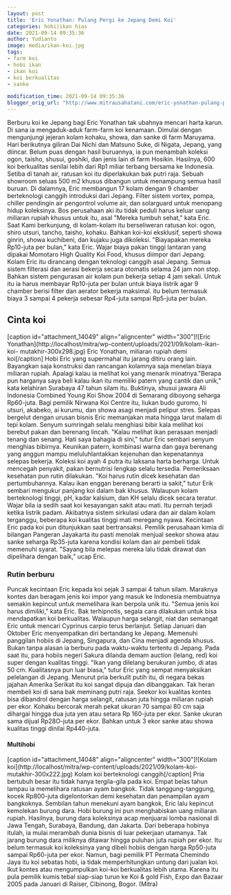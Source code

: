 ```yaml
---
layout: post
title: 'Eric Yonathan: Pulang Pergi ke Jepang Demi Koi'
categories: hobi|ikan hias
date: 2021-09-14 09:35:36
author: Yudianto
image: media/ikan-koi.jpg
tags:
- farm koi
- hobi ikan
- ikan koi
- koi berkualitas
- sanke

modification_time: 2021-09-14 09:35:36
blogger_orig_url: "http://www.mitrausahatani.com/eric-yonathan-pulang-pergi-ke-jepang.html"
---
```


Berburu koi ke Jepang bagi Eric Yonathan tak ubahnya mencari harta karun. Di
sana ia mengaduk-aduk farm-farm koi kenamaan. Dimulai dengan mengunjungi
jejeran kolam kohaku, showa, dan sanke di farm Maruyama. Hari berikutnya
giliran Dai Nichi dan Matsuno Suke, di Nigata, Jepang, yang diincar. Belum
puas dengan hasil buruannya, ia pun menambah koleksi ogon, taisho, shusui,
goshiki, dan jenis lain di farm Hosikin. Hasilnya, 600 koi berkualitas senilai
lebih dari Rp1 miliar terbang bersama ke Indonesia. Setiba di tanah air,
ratusan koi itu diperlakukan bak putri raja. Sebuah showroom seluas 500 m2
khusus dibangun untuk menampung semua hasil buruan. Di dalamnya, Eric
membangun 17 kolam dengan 9 chamber berteknologi canggih introduksi dari
Jepang. Filter sistem vortex, pompa, chiller pendingin air pengontrol volume
air, dan solarguard untuk menopang hidup koleksinya. Bos perusahaan aki itu
tidak peduli harus keluar uang miliaran rupiah khusus untuk itu, asal "Mereka
tumbuh sehat," kata Eric. Saat Kami berkunjung, di kolam-kolam itu
berseliweran ratusan koi: ogon, shiro utsuri, tancho, taisho, kohaku. Bahkan
koi-koi eksklusif, seperti showa ginrin, showa kuchibeni, dan kujaku juga
dikoleksi. "Biayapakan mereka Rp10-juta per bulan," kata Eric. Wajar biaya
pakan tinggi lantaran yang dipakai Momotaro High Quality Koi Food, khusus
diimpor dari Jepang. Kolam Eric itu dirancang dengan teknologi canggih asal
Jepang. Semua sistem filterasi dan aerasi bekerja secara otomatis selama 24
jam non stop. Bahkan sistem pengurasan air kolam pun bekerja setiap 4 jam
sekali. Untuk itu ia harus membayar Rp10-juta per bulan untuk biaya listrik
agar 9 chamber berisi filter dan aerator bekerja maksimal. itu belum termasuk
biaya 3 sampai 4 pekerja sebesar Rp4-juta sampai Rp5-juta per bulan.

## Cinta koi

[caption id="attachment_14049" align="aligncenter" width="300"]![Eric
Yonathan](http://localhost/mitra/wp-content/uploads/2021/09/kolam-ikan-koi-
mutakhir-300x298.jpg) Eric Yonathan, miliaran rupiah demi koi[/caption] Hobi
Eric yang supermahal itu jarang ditiru orang lain. Bayangkan saja konstruksi
dan rancangan kolamnya saja menelan biaya miliaran rupiah. Apalagi kalau ia
melihat koi yang menarik minatnya."Berapa pun harganya saya beli kalau ikan
itu memiliki patern yang cantik dan unik," kata kelahiran Surabaya 47 tahun
silam itu. Buktinya, shusui jawara Ali Indonesia Combined Young Koi Show 2004
di Semarang diboyong seharga Rp60-juta. Bagi pemilik Nirwana Koi Centre itu,
liukan budo guromo, hi utsuri, akabeko, ai kurumu, dan showa asagi menjadi
pelipur stres. Selepas bergelut dengan urusan bisnis Eric memanjakan mata
hingga larut malam di tepi kolam. Senyum sumringah selalu menghiasi bibir kala
melihat koi berebut pakan dan berenang lincah. "Kalau melihat ikan perasaan
menjadi tenang dan senang. Hati saya bahagia di sini," tutur Eric sembari
senyum menghias bibirnya. Keunikan patern, kombinasi warna dan gaya berenang
yang anggun mampu meluluhlantakkan kejenuhan dan kepenatannya selepas bekerja.
Koleksi koi ayah 4 putra itu laksana harta berharga. Untuk mencegah penyakit,
pakan bernutrisi lengkap selalu tersedia. Pemeriksaan kesehatan pun rutin
dilakukan. "Koi harus rutin dicek kesehatan dan pertumbuhannya. Kalau ikan
enggan berenang berarti ia sakit," tutur Erik sembari mengukur panjang koi
dalam bak khusus. Walaupun kolam berteknologi tinggi, pH, kadar kalsium, dan
KH selalu dicek secara teratur. Wajar bila ia sedih saat koi kesayangan sakit
atau mati. Itu pernah terjadi ketika listrik padam. Akibatnya sistem sirkulasi
udara dan air dalam kolam terganggu, beberapa koi kualitas tinggi mati
meregang nyawa. Kecintaan Eric pada koi pun ditunjukkan saat bertransaksi.
Pemilik perusahaan kimia di bilangan Pangeran Jayakarta itu pasti menolak
menjual seekor showa atau sanke seharga Rp35-juta karena kondisi kolam dan air
pembeli tidak memenuhi syarat. "Sayang bila melepas mereka lalu tidak dirawat
dan dipelihara dengan baik," ucap Eric.

### Rutin berburu

Puncak kecintaan Eric kepada koi sejak 3 sampai 4 tahun silam. Maraknya kontes
dan beragam jenis koi impor yang masuk ke Indonesia membuatnya semakin
kepincut untuk memelihara ikan berpola unik itu. "Semua jenis koi harus
dimiliki," kata Eric. Bak terhipnotis, segala cara dilakukan untuk bisa
mendapatkan koi berkualitas. Walaupun harga selangit, niat dan semangat Eric
untuk mencari Cyprinus carpio terus berlanjut. Setiap Januari dan Oktober Eric
menyempatkan diri bertandang ke Jepang. Memenuhi panggilan hobiis di Jepang,
Singapura, dan Cina menjadi agenda khusus. Bukan tanpa alasan ia berburu pada
waktu-waktu tertentu di Jepang. Pada saat itu, para hobiis negeri Sakura
dilanda demam auction (lelang, red) koi super dengan kualitas tinggi. "Ikan
yang dilelang berukuran jumbo, di atas 50 cm. Kualitasnya pun luar biasa,"
tutur Eric yang sempat menyaksikan pelelangan di Jepang. Menurut pria berkulit
putih itu, di negara bekas jajahan Amerika Serikat itu koi sangat dipuja dan
dibanggakan. Tak heran membeli koi di sana bak meminang putri raja. Seekor koi
kualitas kontes bisa dibandrol dengan harga selangit, ratusan juta hingga
miliaran rupiah per ekor. Kohaku bercorak merah pekat ukuran 70 sampai 80 cm
saja dihargai hingga dua juta yen atau setara Rp 160-juta per ekor. Sanke
ukuran sama dijual Rp28O-juta per ekor. Bahkan untuk 3 ekor sanke atau showa
kualitas tinggi dinilai Rp440-juta.

#### Multihobi

[caption id="attachment_14048" align="aligncenter" width="300"]![Kolam
koi](http://localhost/mitra/wp-content/uploads/2021/09/kolam-koi-
mutakhir-300x222.jpg) Kolam koi berteknologi canggih[/caption] Pria bertubuh
besar itu tidak hanya tergila-gila pada koi. Empat belas tahun lampau ia
memelihara ratusan ayam bangkok. Tidak tanggung-tanggung, kocek Rp800-juta
digelontorkan demi kesehatan dan penampilan ayam bangkoknya. Sembilan tahun
menekuni ayam bangkok, Eric lalu kepincut kemolekan burung dara. Hobi burung
ini pun menghabiskan uang miliaran rupiah. Hasilnya, burung dara koleksinya
acap menjuarai lomba nasional di Jawa Tengah, Surabaya, Bandung, dan Jakarta.
Dari beberapa hobinya itulah, ia mulai merambah dunia bisnis di luar pekerjaan
utamanya. Tak jarang burung dara miliknya ditawar hingga puluhan juta rupiah
per ekor. Itu belum termasuk koi koleksinya yang dibeli hobiis dengan harga
Rp50-juta sampai Rp60-juta per ekor. Namun, bagi pemilik PT Permata Chemindo
Jaya itu koi sebatas hobi, ia tidak memperhitungkan untung dari jualan koi.
Ikut kontes atau mengumpulkan koi-koi berkualitas lebih utama. Karena itu pula
pemilik kumis tebal siap-siap turun ke Koi & gold Fish, Expo dan Bazaar 2005
pada Januari di Raiser, Cibinong, Bogor. (Mitra)


